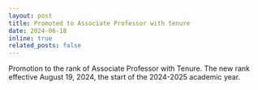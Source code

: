 ```yaml
---
layout: post
title: Promoted to Associate Professor with tenure
date: 2024-06-18
inline: true
related_posts: false
---
```


Promotion to the rank of Associate Professor with Tenure. The new rank effective August 19, 2024, the start of the 2024-2025 academic year.